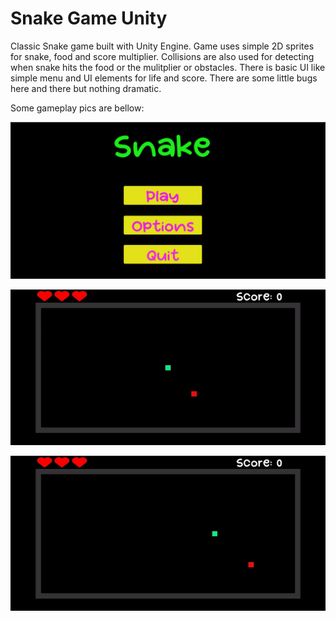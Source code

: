 # Snake Game Unity 

Classic Snake game built with Unity Engine. Game uses simple 2D sprites for snake, food and score multiplier. Collisions are also used for detecting when snake hits the food or the mulitplier or obstacles. There is basic UI like simple menu and UI elements for life and score. There are some little bugs here and there but nothing dramatic. 

Some gameplay pics are bellow: 

![GameMenu](https://github.com/filipmihaljcic/snake-game-unity/blob/main/images/SnakeGameMenu.png)

![GameplayFootage1](https://github.com/filipmihaljcic/snake-game-unity/blob/main/images/SnakeGameplay1.gif)

![GameplayFootage2](https://github.com/filipmihaljcic/snake-game-unity/blob/main/images/SnakeGameplay2.gif)
